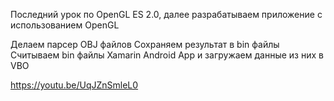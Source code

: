 ﻿Последний урок по OpenGL ES 2.0, далее разрабатываем приложение с использованием OpenGL 

Делаем парсер OBJ файлов
Сохраняем результат в bin файлы 
Считываем bin файлы Xamarin Android App и загружаем данные из них в VBO

https://youtu.be/UqJZnSmleL0

